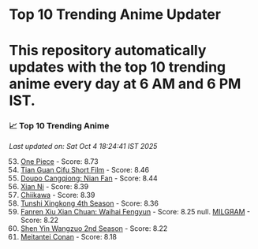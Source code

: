 # Top 10 Trending Anime Updater
# This repository automatically updates with the top 10 trending anime every day at 6 AM and 6 PM IST.

<!-- ANIME_LIST_START -->
### 📈 Top 10 Trending Anime

*Last updated on: Sat Oct  4 18:24:41 IST 2025*

53. [One Piece](https://myanimelist.net/anime/21) - Score: 8.73
167. [Tian Guan Cifu Short Film](https://myanimelist.net/anime/60988) - Score: 8.46
183. [Doupo Cangqiong: Nian Fan](https://myanimelist.net/anime/51039) - Score: 8.44
219. [Xian Ni](https://myanimelist.net/anime/55809) - Score: 8.39
216. [Chiikawa](https://myanimelist.net/anime/50250) - Score: 8.39
244. [Tunshi Xingkong 4th Season](https://myanimelist.net/anime/56524) - Score: 8.36
349. [Fanren Xiu Xian Chuan: Waihai Fengyun](https://myanimelist.net/anime/60557) - Score: 8.25
null. [MILGЯAM](https://myanimelist.net/anime/47794) - Score: 8.22
379. [Shen Yin Wangzuo 2nd Season](https://myanimelist.net/anime/52684) - Score: 8.22
437. [Meitantei Conan](https://myanimelist.net/anime/235) - Score: 8.18

<!-- ANIME_LIST_END -->

